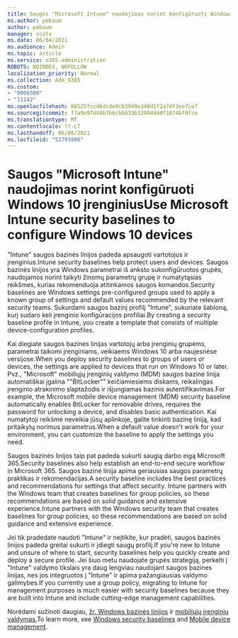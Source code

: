 ```yaml
---
title: Saugos "Microsoft Intune" naudojimas norint konfigūruoti Windows 10 įrenginius
ms.author: pebaum
author: pebaum
manager: scotv
ms.date: 06/04/2021
ms.audience: Admin
ms.topic: article
ms.service: o365-administration
ROBOTS: NOINDEX, NOFOLLOW
localization_priority: Normal
ms.collection: Adm_O365
ms.custom:
- "9006500"
- "11142"
ms.openlocfilehash: 88525fccd6dcde0cb3949e348d1f2a7df3ee7ce7
ms.sourcegitcommit: f7a9e97d04b7b6cbb633b32094d40f1874bf0fce
ms.translationtype: MT
ms.contentlocale: lt-LT
ms.lasthandoff: 06/06/2021
ms.locfileid: "52793896"
---
```

# <a name="use-microsoft-intune-security-baselines-to-configure-windows-10-devices"></a><span data-ttu-id="76dcb-102">Saugos "Microsoft Intune" naudojimas norint konfigūruoti Windows 10 įrenginius</span><span class="sxs-lookup"><span data-stu-id="76dcb-102">Use Microsoft Intune security baselines to configure Windows 10 devices</span></span>

<span data-ttu-id="76dcb-103">"Intune" saugos bazinės linijos padeda apsaugoti vartotojus ir įrenginius.</span><span class="sxs-lookup"><span data-stu-id="76dcb-103">Intune security baselines help protect users and devices.</span></span> <span data-ttu-id="76dcb-104">Saugos bazinės linijos yra Windows parametrai iš anksto sukonfigūruotos grupės, naudojamos norint taikyti žinomų parametrų grupę ir numatytąsias reikšmes, kurias rekomenduoja atitinkamos saugos komandos.</span><span class="sxs-lookup"><span data-stu-id="76dcb-104">Security baselines are Windows settings pre-configured groups used to apply a known group of settings and default values recommended by the relevant security teams.</span></span> <span data-ttu-id="76dcb-105">Sukurdami saugos bazinį profilį "Intune", sukuriate šabloną, kurį sudaro keli įrenginio konfigūracijos profiliai.</span><span class="sxs-lookup"><span data-stu-id="76dcb-105">By creating a security baseline profile in Intune, you create a template that consists of multiple device-configuration profiles.</span></span>

<span data-ttu-id="76dcb-106">Kai diegiate saugos bazines linijas vartotojų arba įrenginių grupėms, parametrai taikomi įrenginiams, veikiaems Windows 10 arba naujesnėse versijose.</span><span class="sxs-lookup"><span data-stu-id="76dcb-106">When you deploy security baselines to groups of users or devices, the settings are applied to devices that run on Windows 10 or later.</span></span> <span data-ttu-id="76dcb-107">Pvz., "Microsoft" mobiliųjų įrenginių valdymo (MDM) saugos bazinė linija automatiškai įgalina ""BitLocker"" keičiamiesiems diskams, reikalingas įrenginio atrakinimo slaptažodis ir išjungiamas bazinis autentifikavimas.</span><span class="sxs-lookup"><span data-stu-id="76dcb-107">For example, the Microsoft mobile device management (MDM) security baseline automatically enables BitLocker for removable drives, requires the password for unlocking a device, and disables basic authentication.</span></span> <span data-ttu-id="76dcb-108">Kai numatytoji reikšmė neveikia jūsų aplinkoje, galite tinkinti bazinę liniją, kad pritaikytų norimus parametrus.</span><span class="sxs-lookup"><span data-stu-id="76dcb-108">When a default value doesn't work for your environment, you can customize the baseline to apply the settings you need.</span></span>

<span data-ttu-id="76dcb-109">Saugos bazinės linijos taip pat padeda sukurti saugią darbo eigą Microsoft 365.</span><span class="sxs-lookup"><span data-stu-id="76dcb-109">Security baselines also help establish an end-to-end secure workflow in Microsoft 365.</span></span> <span data-ttu-id="76dcb-110">Saugos bazinė linija apima geriausias saugos parametrų praktikas ir rekomendacijas.</span><span class="sxs-lookup"><span data-stu-id="76dcb-110">A security baseline includes the best practices and recommendations for settings that affect security.</span></span> <span data-ttu-id="76dcb-111">Intune partners with the Windows team that creates baselines for group policies, so these recommendations are based on solid guidance and extensive experience.</span><span class="sxs-lookup"><span data-stu-id="76dcb-111">Intune partners with the Windows security team that creates baselines for group policies, so these recommendations are based on solid guidance and extensive experience.</span></span>

<span data-ttu-id="76dcb-112">Jei tik pradedate naudoti "Intune" ir neįtikite, kur pradėti, saugos bazinės linijos padeda greitai sukurti ir įdiegti saugų profilį.</span><span class="sxs-lookup"><span data-stu-id="76dcb-112">If you're new to Intune and unsure of where to start, security baselines help you quickly create and deploy a secure profile.</span></span> <span data-ttu-id="76dcb-113">Jei šiuo metu naudojate grupės strategiją, perkelti į "Intune" valdymo tikslais yra daug lengviau naudojant saugos bazines linijas, nes jos integruotos į "Intune" ir apima pažangiausias valdymo galimybes.</span><span class="sxs-lookup"><span data-stu-id="76dcb-113">If you currently use a group policy, migrating to Intune for management purposes is much easier with security baselines because they are built into Intune and include cutting-edge management capabilities.</span></span>

<span data-ttu-id="76dcb-114">Norėdami sužinoti daugiau, [žr. Windows bazinės linijos](/windows/security/threat-protection/windows-security-baselines) ir [mobiliųjų įrenginių valdymas.](/windows/client-management/mdm/)</span><span class="sxs-lookup"><span data-stu-id="76dcb-114">To learn more, see [Windows security baselines](/windows/security/threat-protection/windows-security-baselines) and [Mobile device management](/windows/client-management/mdm/).</span></span>


